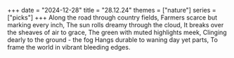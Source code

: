+++
date = "2024-12-28"
title = "28.12.24"
themes = ["nature"]
series = ["picks"]
+++
Along the road through country fields,
Farmers scarce but marking every inch,
The sun rolls dreamy through the cloud,
It breaks over the sheaves of air to grace,
The green with muted highlights meek,
Clinging dearly to the ground - the fog
Hangs durable to waning day yet parts,
To frame the world in vibrant bleeding edges.
